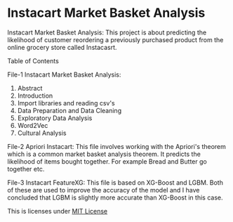# Instacart Market Basket Analysis

Instacart Market Basket Analysis: This project is about predicting the likelihood of customer reordering a previously purchased product from the online grocery store called Instacasrt.

Table of Contents

File-1
  Instacart Market Basket Analysis:
  
  1) Abstract
  2) Introduction
  3) Import libraries and reading csv's
  4) Data Preparation and Data Cleaning
  5) Exploratory Data Analysis
  6) Word2Vec
  7) Cultural Analysis
  

File-2
  Apriori Instacart: This file involves working with the Apriori's theorem which is a common market basket analysis theorem. It predicts the likelihood of items bought together. For example Bread and Butter go together etc.
  
  
File-3
 Instacart FeatureXG: This file is based on XG-Boost and LGBM. Both of these are used to improve the accuracy of the model and I have concluded that LGBM is slightly more accurate than XG-Boost in this case.


This is licenses under [MIT License](LICENSE)
